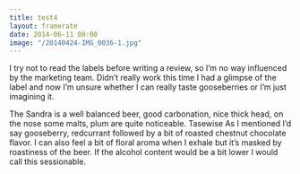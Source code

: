 ```yaml
---
title: test4
layout: framerate
date: 2014-06-11 00:00
image: "/20140424-IMG_0036-1.jpg"
---
```

I try not to read the labels before writing a review, so I’m no way influenced by the marketing team. Didn’t really work this time I had a glimpse of the label and now I’m unsure whether I can really taste gooseberries or I’m just imagining it.  

The Sandra is a well balanced beer, good carbonation, nice thick head, on the nose some malts, plum are quite noticeable. Tasewise As I mentioned I’d say gooseberry, redcurrant followed by a bit of roasted chestnut chocolate flavor. I can also feel a bit of floral aroma when I exhale but it’s masked by roastiness of the beer. If the alcohol content would be a bit lower I would call this sessionable.
